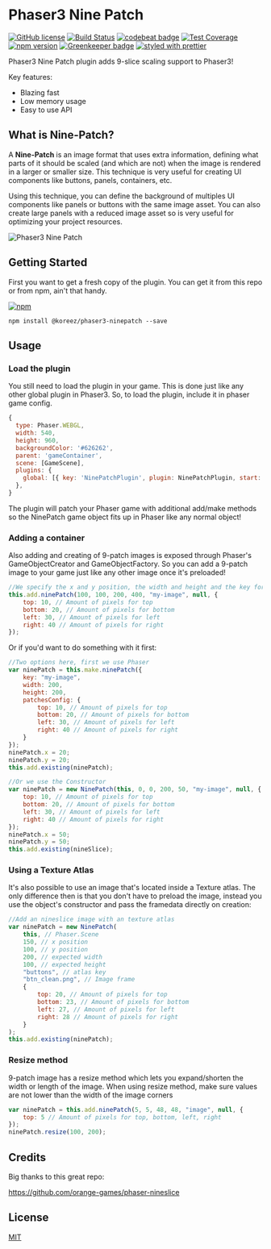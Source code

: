# Phaser3 Nine Patch

[![GitHub license](https://img.shields.io/badge/license-MIT-green.svg)](https://github.com/koreezgames/phaser3-ninepatch-plugin/blob/master/LICENSE)
[![Build Status](https://secure.travis-ci.org/koreezgames/phaser3-ninepatch-plugin.svg?branch=master)](https://travis-ci.org/koreezgames/phaser3-ninepatch-plugin)
[![codebeat badge](https://codebeat.co/badges/e3792494-1875-4826-be00-2124148b9287)](https://codebeat.co/projects/github-com-koreezgames-phaser3-ninepatch-plugin-master)
[![Test Coverage](https://api.codeclimate.com/v1/badges/63e0c72189fa97ca55db/test_coverage)](https://codeclimate.com/github/koreezgames/phaser3-ninepatch-plugin/test_coverage)
[![npm version](https://badge.fury.io/js/%40koreez%2Fphaser3-ninepatch.svg)](https://badge.fury.io/js/%40koreez%2Fphaser3-ninepatch)
[![Greenkeeper badge](https://badges.greenkeeper.io/koreezgames/phaser3-ninepatch-plugin.svg)](https://greenkeeper.io/)
[![styled with prettier](https://img.shields.io/badge/styled_with-prettier-ff69b4.svg)](https://github.com/prettier/prettier)

Phaser3 Nine Patch plugin adds 9-slice scaling support to Phaser3!

Key features:

-   Blazing fast
-   Low memory usage
-   Easy to use API

## What is Nine-Patch?

A **Nine-Patch** is an image format that uses extra information, defining what parts of it should be scaled (and which are not) when the image is rendered in a larger or smaller size. This technique is very useful for creating UI components like buttons, panels, containers, etc.

Using this technique, you can define the background of multiples UI components like panels or buttons with the same image asset. You can also create large panels with a reduced image asset so is very useful for optimizing your project resources.

![Phaser3 Nine Patch](https://raw.githubusercontent.com/koreezgames/phaser3-ninepatch-plugin/master/assets/what-is-nine-patch.png)

## Getting Started

First you want to get a fresh copy of the plugin. You can get it from this repo or from npm, ain't that handy.

[![npm](https://img.shields.io/npm/dt/@koreez/phaser3-ninepatch.svg)](https://www.npmjs.com/package/@koreez/phaser3-ninepatch)

```
npm install @koreez/phaser3-ninepatch --save
```

## Usage

### Load the plugin

You still need to load the plugin in your game. This is done just like any other global plugin in Phaser3.
So, to load the plugin, include it in phaser game config.

```javascript
{
  type: Phaser.WEBGL,
  width: 540,
  height: 960,
  backgroundColor: '#626262',
  parent: 'gameContainer',
  scene: [GameScene],
  plugins: {
    global: [{ key: 'NinePatchPlugin', plugin: NinePatchPlugin, start: true }],
  },
}
```

The plugin will patch your Phaser game with additional add/make methods so the NinePatch game object fits up in Phaser like any normal object!

### Adding a container

Also adding and creating of 9-patch images is exposed through Phaser's GameObjectCreator and GameObjectFactory.
So you can add a 9-patch image to your game just like any other image once it's preloaded!

```javascript
//We specify the x and y position, the width and height and the key for the image of the image. It will be automaticly scaled!
this.add.ninePatch(100, 100, 200, 400, "my-image", null, {
    top: 10, // Amount of pixels for top
    bottom: 20, // Amount of pixels for bottom
    left: 30, // Amount of pixels for left
    right: 40 // Amount of pixels for right
});
```

Or if you'd want to do something with it first:

```javascript
//Two options here, first we use Phaser
var ninePatch = this.make.ninePatch({
    key: "my-image",
    width: 200,
    height: 200,
    patchesConfig: {
        top: 10, // Amount of pixels for top
        bottom: 20, // Amount of pixels for bottom
        left: 30, // Amount of pixels for left
        right: 40 // Amount of pixels for right
    }
});
ninePatch.x = 20;
ninePatch.y = 20;
this.add.existing(ninePatch);

//Or we use the Constructor
var ninePatch = new NinePatch(this, 0, 0, 200, 50, "my-image", null, {
    top: 10, // Amount of pixels for top
    bottom: 20, // Amount of pixels for bottom
    left: 30, // Amount of pixels for left
    right: 40 // Amount of pixels for right
});
ninePatch.x = 50;
ninePatch.y = 50;
this.add.existing(nineSlice);
```

### Using a Texture Atlas

It's also possible to use an image that's located inside a Texture atlas. The only difference then is that you don't have to preload the image, instead you use the object's constructor and pass the framedata directly on creation:

```javascript
//Add an nineslice image with an texture atlas
var ninePatch = new NinePatch(
    this, // Phaser.Scene
    150, // x position
    100, // y position
    200, // expected width
    100, // expected height
    "buttons", // atlas key
    "btn_clean.png", // Image frame
    {
        top: 20, // Amount of pixels for top
        bottom: 23, // Amount of pixels for bottom
        left: 27, // Amount of pixels for left
        right: 28 // Amount of pixels for right
    }
);
this.add.existing(ninePatch);
```

### Resize method

9-patch image has a resize method which lets you expand/shorten the width or length of the image.
When using resize method, make sure values are not lower than the width of the image corners

```javascript
var ninePatch = this.add.ninePatch(5, 5, 48, 48, "image", null, {
    top: 5 // Amount of pixels for top, bottom, left, right
});
ninePatch.resize(100, 200);
```

## Credits

Big thanks to this great repo:

https://github.com/orange-games/phaser-nineslice

## License

[MIT](LICENSE)
